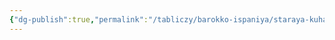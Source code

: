 ```yaml
---
{"dg-publish":true,"permalink":"/tabliczy/barokko-ispaniya/staraya-kuharka-gotovyashhaya-yaichniczu/","dgPassFrontmatter":true}
---
```



